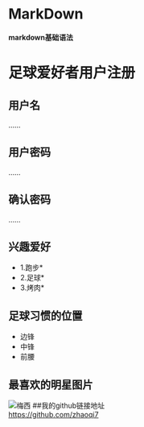 # MarkDown
**markdown基础语法**  
# 足球爱好者用户注册  
## 用户名  
……  
## 用户密码    
……  
 ## 确认密码    
……  
## 兴趣爱好  
* 1.跑步*    
* 2.足球*  
* 3.烤肉*  
## 足球习惯的位置  
+ 边锋 
+ 中锋  
+ 前腰  
## 最喜欢的明星图片  
![梅西](http://img1.gtimg.com/9/993/99369/9936936_980x1200_292.jpg)
##我的github链接地址  
<https://github.com/zhaoqi7>
